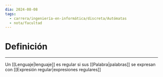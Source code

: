 ```yaml
---
dia: 2024-08-08
tags:
  - carrera/ingeniería-en-informática/discreta/Autómatas
  - nota/facultad
---
```

# Definición
---
Un [[Lenguaje|lenguaje]] es regular si sus [[Palabra|palabras]] se expresan con [[Expresión regular|expresiones regulares]] 